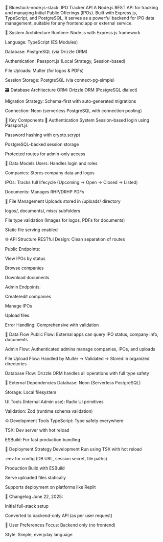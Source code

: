 📘 Bluestock-node.js-stack: IPO Tracker API
A Node.js REST API for tracking and managing Initial Public Offerings (IPOs). Built with Express.js, TypeScript, and PostgreSQL, it serves as a powerful backend for IPO data management, suitable for any frontend app or external service.

🧱 System Architecture
Runtime: Node.js with Express.js framework

Language: TypeScript (ES Modules)

Database: PostgreSQL (via Drizzle ORM)

Authentication: Passport.js (Local Strategy, Session-based)

File Uploads: Multer (for logos & PDFs)

Session Storage: PostgreSQL (via connect-pg-simple)

🗃️ Database Architecture
ORM: Drizzle ORM (PostgreSQL dialect)

Migration Strategy: Schema-first with auto-generated migrations

Connection: Neon (serverless PostgreSQL with connection pooling)

🧩 Key Components
🔐 Authentication System
Session-based login using Passport.js

Password hashing with crypto.scrypt

PostgreSQL-backed session storage

Protected routes for admin-only access

🏢 Data Models
Users: Handles login and roles

Companies: Stores company data and logos

IPOs: Tracks full lifecycle (Upcoming → Open → Closed → Listed)

Documents: Manages RHP/DRHP PDFs

📁 File Management
Uploads stored in /uploads/ directory

logos/, documents/, misc/ subfolders

File type validation (Images for logos, PDFs for documents)

Static file serving enabled

🌐 API Structure
RESTful Design: Clean separation of routes

Public Endpoints:

View IPOs by status

Browse companies

Download documents

Admin Endpoints:

Create/edit companies

Manage IPOs

Upload files

Error Handling: Comprehensive with validation

🔄 Data Flow
Public Flow:
External apps can query IPO status, company info, documents

Admin Flow:
Authenticated admins manage companies, IPOs, and uploads

File Upload Flow:
Handled by Multer → Validated → Stored in organized directories

Database Flow:
Drizzle ORM handles all operations with full type safety

🔌 External Dependencies
Database: Neon (Serverless PostgreSQL)

Storage: Local filesystem

UI Tools (Internal Admin use): Radix UI primitives

Validation: Zod (runtime schema validation)

⚙️ Development Tools
TypeScript: Type safety everywhere

TSX: Dev server with hot reload

ESBuild: For fast production bundling

🚀 Deployment Strategy
Development
Run using TSX with hot reload

.env for config (DB URL, session secret, file paths)

Production
Build with ESBuild

Serve uploaded files statically

Supports deployment on platforms like Replit

📝 Changelog
June 22, 2025:

Initial full-stack setup

Converted to backend-only API (as per user request)

👤 User Preferences
Focus: Backend only (no frontend)

Style: Simple, everyday language
